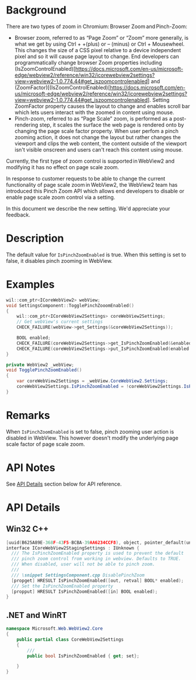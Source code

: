 # Background

There are two types of zoom in Chromium: Browser Zoom and Pinch-Zoom:
- Browser zoom, referred to as “Page Zoom” or “Zoom” more generally, is what we get by using Ctrl + +(plus) or – (minus) or Ctrl + Mousewheel. This changes the size of a CSS pixel relative to a device independent pixel and so it will cause page layout to change. End developers can programmatically change browser Zoom properties including (IsZoomControlEnabled)[https://docs.microsoft.com/en-us/microsoft-edge/webview2/reference/win32/icorewebview2settings?view=webview2-1.0.774.44#get_iszoomcontrolenabled] and (ZoomFactor)[(IsZoomControlEnabled)[https://docs.microsoft.com/en-us/microsoft-edge/webview2/reference/win32/icorewebview2settings?view=webview2-1.0.774.44#get_iszoomcontrolenabled]. Setting ZoomFactor property causes the layout to change and enables scroll bar which lets users interact with the zoomed in content using mouse.
- Pinch-zoom, referred to as “Page Scale” zoom, is performed as a post-rendering step, it scales the surface the web page is rendered onto by changing the page scale factor property. When user perfom a pinch zooming action, it does not change the layout but rather changes the viewport and clips the web content, the content outside of the viewport isn't visible onscreen and users can't reach this content using mouse.

Currently, the first type of zoom control is supported in WebView2 and modifying it has no effect on page scale zoom. 

In response to customer requests to be able to change the current functionality of page scale zoom in WebView2, the WebView2 team has introduced this Pinch Zoom API which allows end developers to disable or enable page scale zoom control via a setting.

In this document we describe the new setting. We'd appreciate your feedback.


# Description
The default value for `IsPinchZoomEnabled` is true.
When this setting is set to false, it disables pinch zooming in WebView.


# Examples
```cpp
wil::com_ptr<ICoreWebView2> webView;
void SettingsComponent::TogglePinchZooomEnabled()
{
    wil::com_ptr<ICoreWebView2Settings> coreWebView2Settings;
    // Get webView's current settings
    CHECK_FAILURE(webView->get_Settings(&coreWebView2Settings));

    BOOL enabled;
    CHECK_FAILURE(coreWebView2Settings->get_IsPinchZoomEnabled(&enabled));
    CHECK_FAILURE(coreWebView2Settings->put_IsPinchZoomEnabled(enabled ? FALSE : TRUE));
}
```

```c#
private WebView2 _webView;
void TogglePinchZoomEnabled()
{
    var coreWebView2Settings = _webView.CoreWebView2.Settings;
    coreWebView2Settings.IsPinchZoomEnabled = !coreWebView2Settings.IsPinchZoomEnabled;
}
```

# Remarks
When `IsPinchZoomEnabled` is set to false, pinch zooming user action is disabled in WebView. This however doesn't modify the underlying page scale factor of page scale zoom.

# API Notes

See [API Details](#api-details) section below for API reference.

# API Details

## Win32 C++
```cpp
[uuid(B625A89E-368F-43F5-BCBA-39AA6234CCF8), object, pointer_default(unique)]
interface ICoreWebView2StagingSettings : IUnknown {
  /// The IsPinchZoomEnabled property is used to prevent the default
  /// pinch zoom control from working in webview. Defaults to TRUE.
  /// When disabled, user will not be able to pinch zoom.
  ///
  /// \snippet SettingsComponent.cpp DisablePinchZoom
  [propget] HRESULT IsPinchZoomEnabled([out, retval] BOOL* enabled);
  /// Set the IsPinchZoomEnabled property
  [propput] HRESULT IsPinchZoomEnabled([in] BOOL enabled);
}
```

## .NET and WinRT

```c#
namespace Microsoft.Web.WebView2.Core
{
    public partial class CoreWebView2Settings
    {
        /// 
        public bool IsPinchZoomEnabled { get; set};

    }
}

```
